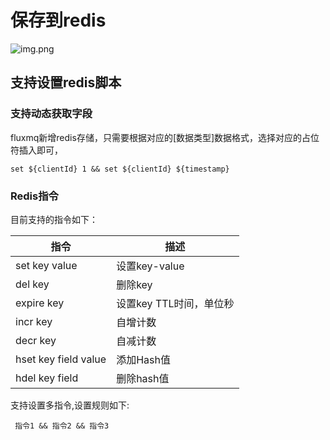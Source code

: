 # 保存到redis

![img.png](@site/static/images/gzyq/action/redis-new.png)
##  支持设置redis脚本

### 支持动态获取字段
fluxmq新增redis存储，只需要根据对应的[数据类型]数据格式，选择对应的占位符插入即可，

```SHELL
set ${clientId} 1 && set ${clientId} ${timestamp}
```

### Redis指令



目前支持的指令如下：

| 指令                   | 描述              |
|----------------------|-----------------|
| set key value        | 设置key-value     |
| del key              | 删除key           | 
| expire key           | 设置key TTL时间，单位秒 | 
| incr key             | 自增计数            | 
| decr key             | 自减计数            | 
| hset key field value | 添加Hash值         |
| hdel key field  | 删除hash值         |


支持设置多指令,设置规则如下:

```SHELL
 指令1 && 指令2 && 指令3
```

